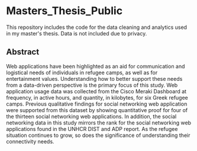 # Masters_Thesis_Public
This repository includes the code for the data cleaning and analytics used in my master's thesis. Data is not included due to privacy.

## Abstract

Web applications have been highlighted as an aid for communication and logistical needs of individuals in refugee camps, as well as for entertainment values. Understanding how to better support these needs from a data-driven perspective is the primary focus of this study. Web application usage data was collected from the Cisco Meraki Dashboard at frequency, in active hours, and quantity, in kilobytes, for six Greek refugee camps. Previous qualitative findings for social networking web application were supported from this dataset by showing quantitative proof for four of the thirteen social networking web applications. In addition, the social networking data in this study mirrors the rank for the social networking web applications found in the UNHCR DIST and ADP report. As the refugee situation continues to grow, so does the significance of understanding their connectivity needs.

